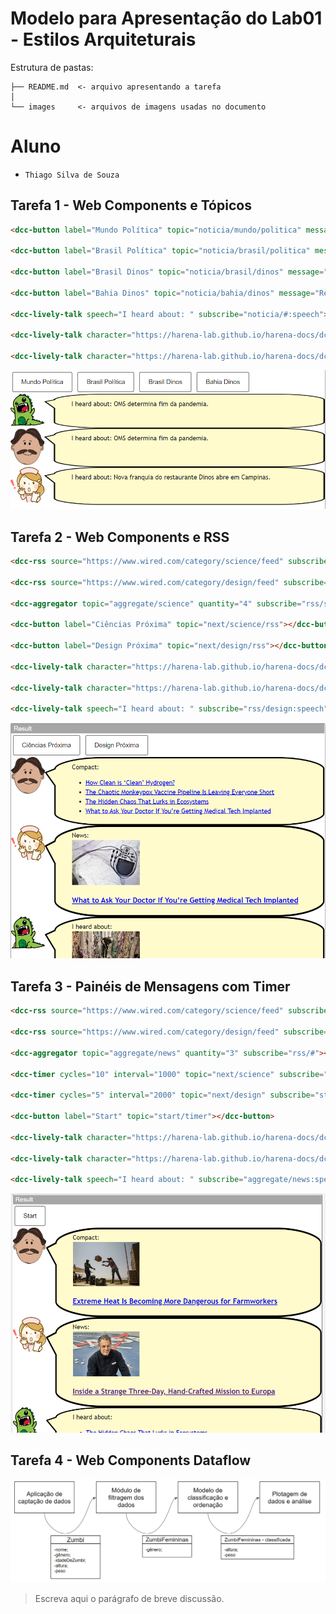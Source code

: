 # Modelo para Apresentação do Lab01 - Estilos Arquiteturais

Estrutura de pastas:

~~~
├── README.md  <- arquivo apresentando a tarefa
│
└── images     <- arquivos de imagens usadas no documento
~~~

# Aluno
* `Thiago Silva de Souza`

## Tarefa 1 - Web Components e Tópicos

~~~html
<dcc-button label="Mundo Política" topic="noticia/mundo/politica" message="OMS determina fim da pandemia."></dcc-button>

<dcc-button label="Brasil Política" topic="noticia/brasil/politica" message="Bolsonaro perde eleições no 1º turno."></dcc-button>

<dcc-button label="Brasil Dinos" topic="noticia/brasil/dinos" message="Nova franquia do restaurante Dinos abre em Campinas."></dcc-button>

<dcc-button label="Bahia Dinos" topic="noticia/bahia/dinos" message="Restaurante Dinos lança prato de acarajé."></dcc-button>

<dcc-lively-talk speech="I heard about: " subscribe="noticia/#:speech"></dcc-lively-talk>

<dcc-lively-talk character="https://harena-lab.github.io/harena-docs/dccs/tutorial/images/doctor.png" speech="I heard about: " subscribe="+/+/politica:speech"></dcc-lively-talk>

<dcc-lively-talk character="https://harena-lab.github.io/harena-docs/dccs/tutorial/images/nurse.png" speech="I heard about: " subscribe="+/brasil/#:speech"></dcc-lively-talk>
~~~

![Tarefa 1 Screenshot](images/dcc-composition.png)


## Tarefa 2 - Web Components e RSS

~~~html
<dcc-rss source="https://www.wired.com/category/science/feed" subscribe="next/science/rss:next" topic="rss/science"></dcc-rss>

<dcc-rss source="https://www.wired.com/category/design/feed" subscribe="next/design/rss:next" topic="rss/design"></dcc-rss>

<dcc-aggregator topic="aggregate/science" quantity="4" subscribe="rss/science"></dcc-aggregator>

<dcc-button label="Ciências Próxima" topic="next/science/rss"></dcc-button>

<dcc-button label="Design Próxima" topic="next/design/rss"></dcc-button>

<dcc-lively-talk character="https://harena-lab.github.io/harena-docs/dccs/tutorial/images/doctor.png" speech="Compact: " subscribe="aggregate/science:speech"></dcc-lively-talk>

<dcc-lively-talk character="https://harena-lab.github.io/harena-docs/dccs/tutorial/images/nurse.png" speech="News: " subscribe="rss/science:speech"></dcc-lively-talk>

<dcc-lively-talk speech="I heard about: " subscribe="rss/design:speech"></dcc-lively-talk>
~~~

![Tarefa 2 Screenshot](images/web-component-rss.png)


## Tarefa 3 - Painéis de Mensagens com Timer

~~~html
<dcc-rss source="https://www.wired.com/category/science/feed" subscribe="next/science:next" topic="rss/science"></dcc-rss>

<dcc-rss source="https://www.wired.com/category/design/feed" subscribe="next/design:next" topic="rss/design"></dcc-rss>

<dcc-aggregator topic="aggregate/news" quantity="3" subscribe="rss/#"></dcc-aggregator>

<dcc-timer cycles="10" interval="1000" topic="next/science" subscribe="start/timer:start"></dcc-timer>

<dcc-timer cycles="5" interval="2000" topic="next/design" subscribe="start/timer:start"></dcc-timer>

<dcc-button label="Start" topic="start/timer"></dcc-button>

<dcc-lively-talk character="https://harena-lab.github.io/harena-docs/dccs/tutorial/images/doctor.png" speech="Compact: " subscribe="rss/science:speech"></dcc-lively-talk>

<dcc-lively-talk character="https://harena-lab.github.io/harena-docs/dccs/tutorial/images/nurse.png" speech="News: " subscribe="rss/design:speech"></dcc-lively-talk>

<dcc-lively-talk speech="I heard about: " subscribe="aggregate/news:speech"></dcc-lively-talk>
~~~

![Tarefa 3 Screenshot](images/timer-painel-message.png)


## Tarefa 4 - Web Components Dataflow

![Diagrama Venda](images/web-composition.png)
>
> Escreva aqui o parágrafo de breve discussão.
